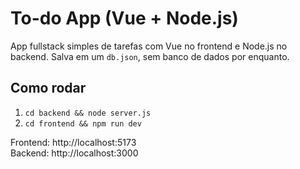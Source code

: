 # To-do App (Vue + Node.js)

App fullstack simples de tarefas com Vue no frontend e Node.js no backend.
Salva em um `db.json`, sem banco de dados por enquanto.

## Como rodar

1. `cd backend && node server.js`
2. `cd frontend && npm run dev`

Frontend: http://localhost:5173  
Backend: http://localhost:3000
